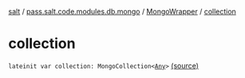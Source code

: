 [salt](../../index.md) / [pass.salt.code.modules.db.mongo](../index.md) / [MongoWrapper](index.md) / [collection](./collection.md)

# collection

`lateinit var collection: MongoCollection<`[`Any`](https://kotlinlang.org/api/latest/jvm/stdlib/kotlin/-any/index.html)`>` [(source)](https://github.com/kurbaniec-tgm/salt/tree/master/code/modules/db/mongo/MongoWrapper.kt#L26)